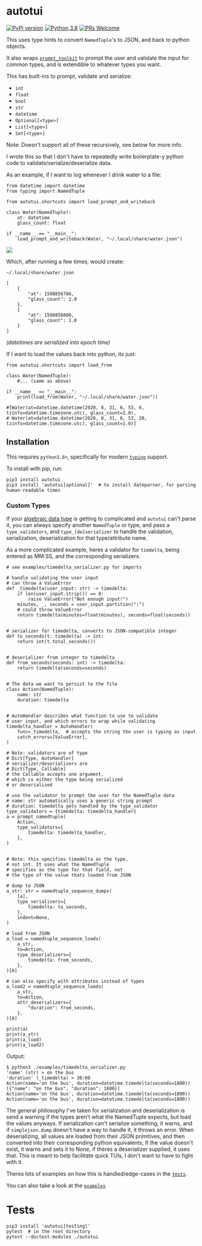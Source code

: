 # autotui

[![PyPi version](https://img.shields.io/pypi/v/autotui.svg)](https://pypi.python.org/pypi/autotui) [![Python 3.8](https://img.shields.io/pypi/pyversions/autotui.svg)](https://pypi.python.org/pypi/autotui) [![PRs Welcome](https://img.shields.io/badge/PRs-welcome-brightgreen.svg?style=flat-square)](http://makeapullrequest.com)

This uses type hints to convert `NamedTuple`'s to JSON, and back to python objects.

It also wraps [`prompt_toolkit`](https://python-prompt-toolkit.readthedocs.io/en/master/index.html) to prompt the user and validate the input for common types, and is extendible to whatever types you want.

This has built-ins to prompt, validate and serialize:

* `int`
* `float`
* `bool`
* `str`
* `datetime`
* `Optional[<type>]`
* `List[<type>]`
* `Set[<type>]`

Note: Doesn't support all of these recursively, see below for more info.

I wrote this so that I don't have to repeatedly write boilerplate-y python code to validate/serialize/deserialize data.

As an example, if I want to log whenever I drink water to a file:

```
from datetime import datetime
from typing import NamedTuple

from autotui.shortcuts import load_prompt_and_writeback

class Water(NamedTuple):
    at: datetime
    glass_count: float

if __name__ == "__main__":
    load_prompt_and_writeback(Water, "~/.local/share/water.json")
```

<img src="https://raw.githubusercontent.com/seanbreckenridge/autotui/master/.assets/builtin_demo.gif">

Which, after running a few times, would create:

`~/.local/share/water.json`

```
[
    {
        "at": 1598856786,
        "glass_count": 2.0
    },
    {
        "at": 1598856800,
        "glass_count": 1.0
    }
]
```

*(datetimes are serialized into epoch time)*

If I want to load the values back into python, its just:

```
from autotui.shortcuts import load_from

class Water(NamedTuple):
    #... (same as above)

if __name__ == "__main__":
    print(load_from(Water, "~/.local/share/water.json"))

#[Water(at=datetime.datetime(2020, 8, 31, 6, 53, 6, tzinfo=datetime.timezone.utc), glass_count=2.0),
# Water(at=datetime.datetime(2020, 8, 31, 6, 53, 20, tzinfo=datetime.timezone.utc), glass_count=1.0)]
```

## Installation

This requires `python3.8+`, specifically for modern [`typing`](https://docs.python.org/3/library/typing.html) support.

To install with pip, run:

    pip3 install autotui
    pip3 install 'autotui[optional]'  # to install dateparser, for parsing human-readable times

### Custom Types

If your [algebraic data type](https://en.wikipedia.org/wiki/Algebraic_data_type) is getting to complicated and `autotui` can't parse it, you can always specify another `NamedTuple` or type, and pass a `type_validators`, and `type_[de]serializer` to handle the validation, serialization, deserialization for that type/attribute name.

As a more complicated example, heres a validator for `timdelta`, being entered as MM:SS, and the corresponding serializers.

```
# see examples/timedelta_serializer.py for imports

# handle validating the user input
# can throw a ValueError
def _timedelta(user_input: str) -> timedelta:
    if len(user_input.strip()) == 0:
        raise ValueError("Not enough input!")
    minutes, _, seconds = user_input.partition(":")
    # could throw ValueError
    return timedelta(minutes=float(minutes), seconds=float(seconds))

 
# serializer for timedelta, converts to JSON-compatible integer
def to_seconds(t: timedelta) -> int:
    return int(t.total_seconds())


# deserializer from integer to timedelta
def from_seconds(seconds: int) -> timedelta:
    return timedelta(seconds=seconds)


# The data we want to persist to the file
class Action(NamedTuple):
    name: str
    duration: timedelta


# AutoHandler describes what function to use to validate
# user input, and which errors to wrap while validating
timedelta_handler = AutoHandler(
    func=_timedelta,  # accepts the string the user is typing as input
    catch_errors=[ValueError],
)

# Note: validators are of type
# Dict[Type, AutoHandler]
# serializer/deserializers are
# Dict[Type, Callable]
# the Callable accepts one argument,
# which is either the type being serialized
# or deserialized

# use the validator to prompt the user for the NamedTuple data
# name: str automatically uses a generic string prompt
# duration: timedelta gets handled by the type_validator
type_validators = {timedelta: timedelta_handler}
a = prompt_namedtuple(
    Action,
    type_validators={
        timedelta: timedelta_handler,
    },
)


# Note: this specifies timedelta as the type,
# not int. It uses what the NamedTuple
# specifies as the type for that field, not
# the type of the value thats loaded from JSON

# dump to JSON
a_str: str = namedtuple_sequence_dumps(
    [a],
    type_serializers={
        timedelta: to_seconds,
    },
    indent=None,
)

# load from JSON
a_load = namedtuple_sequence_loads(
    a_str,
    to=Action,
    type_deserializers={
        timedelta: from_seconds,
    },
)[0]

# can also specify with attributes instead of types
a_load2 = namedtuple_sequence_loads(
    a_str,
    to=Action,
    attr_deserializers={
        "duration": from_seconds,
    },
)[0]

print(a)
print(a_str)
print(a_load)
print(a_load2)
```

Output:

```
$ python3 ./examples/timedelta_serializer.py
'name' (str) > on the bus
'duration' (_timedelta) > 30:00
Action(name='on the bus', duration=datetime.timedelta(seconds=1800))
[{"name": "on the bus", "duration": 1800}]
Action(name='on the bus', duration=datetime.timedelta(seconds=1800))
Action(name='on the bus', duration=datetime.timedelta(seconds=1800))
```

The general philosophy I've taken for serialization and deserialization is send a warning if the types aren't what the NamedTuple expects, but load the values anyways. If serialization can't serialize something, it warns, and if `simplejson.dump` doesn't have a way to handle it, it throws an error. When deserializing, all values are loaded from their JSON primitives, and then converted into their corresponding python equivalents; If the value doesn't exist, it warns and sets it to None, if theres a deserializer supplied, it uses that. This is meant to help facilitate quick TUIs, I don't want to have to fight with it.

Theres lots of examples on how this is handled/edge-cases in the [`tests`](./tests/test_autotui.py).

You can also take a look at the [`examples`](./examples)

# Tests

    pip3 install 'autotui[testing]'
    pytest  # in the root directory
    pytest --doctest-modules ./autotui
